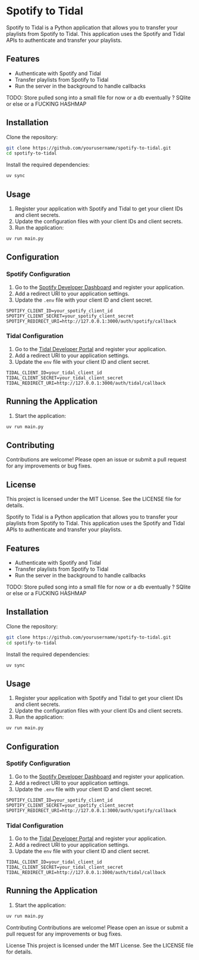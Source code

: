 # Spotify to Tidal

Spotify to Tidal is a Python application that allows you to transfer your playlists from Spotify to Tidal. This application uses the Spotify and Tidal APIs to authenticate and transfer your playlists.

## Features

- Authenticate with Spotify and Tidal
- Transfer playlists from Spotify to Tidal
- Run the server in the background to handle callbacks

TODO:
Store pulled song into a small file for now or a db eventually ? SQlite or else or a FUCKING HASHMAP

## Installation

Clone the repository:

```bash
git clone https://github.com/yourusername/spotify-to-tidal.git
cd spotify-to-tidal
```

Install the required dependencies:

```bash
uv sync
```

## Usage

1. Register your application with Spotify and Tidal to get your client IDs and client secrets.
2. Update the configuration files with your client IDs and client secrets.
3. Run the application:

```bash
uv run main.py
```

## Configuration

### Spotify Configuration

1. Go to the [Spotify Developer Dashboard](https://developer.spotify.com/dashboard/) and register your application.
2. Add a redirect URI to your application settings.
3. Update the `.env` file with your client ID and client secret.

```env
SPOTIFY_CLIENT_ID=your_spotify_client_id
SPOTIFY_CLIENT_SECRET=your_spotify_client_secret
SPOTIFY_REDIRECT_URI=http://127.0.0.1:3000/auth/spotify/callback
```

### Tidal Configuration

1. Go to the [Tidal Developer Portal](https://developer.tidal.com/) and register your application.
2. Add a redirect URI to your application settings.
3. Update the `env` file with your client ID and client secret.

```env
TIDAL_CLIENT_ID=your_tidal_client_id
TIDAL_CLIENT_SECRET=your_tidal_client_secret
TIDAL_REDIRECT_URI=http://127.0.0.1:3000/auth/tidal/callback
```

## Running the Application

1. Start the application:

```bash
uv run main.py
```

## Contributing

Contributions are welcome! Please open an issue or submit a pull request for any improvements or bug fixes.

## License

This project is licensed under the MIT License. See the LICENSE file for details.

Spotify to Tidal is a Python application that allows you to transfer your playlists from Spotify to Tidal. This application uses the Spotify and Tidal APIs to authenticate and transfer your playlists.

## Features

- Authenticate with Spotify and Tidal
- Transfer playlists from Spotify to Tidal
- Run the server in the background to handle callbacks

TODO:
Store pulled song into a small file for now or a db eventually ? SQlite or else or a FUCKING HASHMAP

## Installation

Clone the repository:

```bash
git clone https://github.com/yourusername/spotify-to-tidal.git
cd spotify-to-tidal
```
Install the required dependencies:

```bash
uv sync

```

## Usage

1. Register your application with Spotify and Tidal to get your client IDs and client secrets.
2. Update the configuration files with your client IDs and client secrets.
3. Run the application:

```bash
uv run main.py
```

## Configuration

### Spotify Configuration

1. Go to the [Spotify Developer Dashboard](https://developer.spotify.com/dashboard/) and register your application.
2. Add a redirect URI to your application settings.
3. Update the `.env` file with your client ID and client secret.
```
SPOTIFY_CLIENT_ID=your_spotify_client_id
SPOTIFY_CLIENT_SECRET=your_spotify_client_secret
SPOTIFY_REDIRECT_URI=http://127.0.0.1:3000/auth/spotify/callback
```

### Tidal Configuration

1. Go to the [Tidal Developer Portal](https://developer.tidal.com/) and register your application.
2. Add a redirect URI to your application settings.
3. Update the `env` file with your client ID and client secret.

```
TIDAL_CLIENT_ID=your_tidal_client_id
TIDAL_CLIENT_SECRET=your_tidal_client_secret
TIDAL_REDIRECT_URI=http://127.0.0.1:3000/auth/tidal/callback
```

## Running the Application

1. Start the application:

```bash
uv run main.py
```

Contributing
Contributions are welcome! Please open an issue or submit a pull request for any improvements or bug fixes.

License
This project is licensed under the MIT License. See the LICENSE file for details.